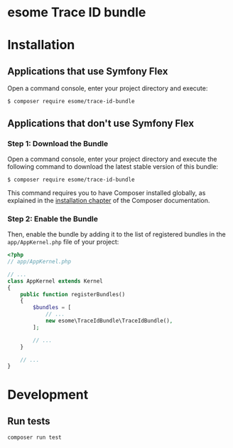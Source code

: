 esome Trace ID bundle
===

Installation
============

Applications that use Symfony Flex
----------------------------------

Open a command console, enter your project directory and execute:

```console
$ composer require esome/trace-id-bundle
```

Applications that don't use Symfony Flex
----------------------------------------

### Step 1: Download the Bundle

Open a command console, enter your project directory and execute the
following command to download the latest stable version of this bundle:

```console
$ composer require esome/trace-id-bundle
```

This command requires you to have Composer installed globally, as explained
in the [installation chapter](https://getcomposer.org/doc/00-intro.md)
of the Composer documentation.

### Step 2: Enable the Bundle

Then, enable the bundle by adding it to the list of registered bundles
in the `app/AppKernel.php` file of your project:

```php
<?php
// app/AppKernel.php

// ...
class AppKernel extends Kernel
{
    public function registerBundles()
    {
        $bundles = [
            // ...
            new esome\TraceIdBundle\TraceIdBundle(),
        ];

        // ...
    }

    // ...
}
```


Development
============

Run tests
----------------------------------
```
composer run test
```
